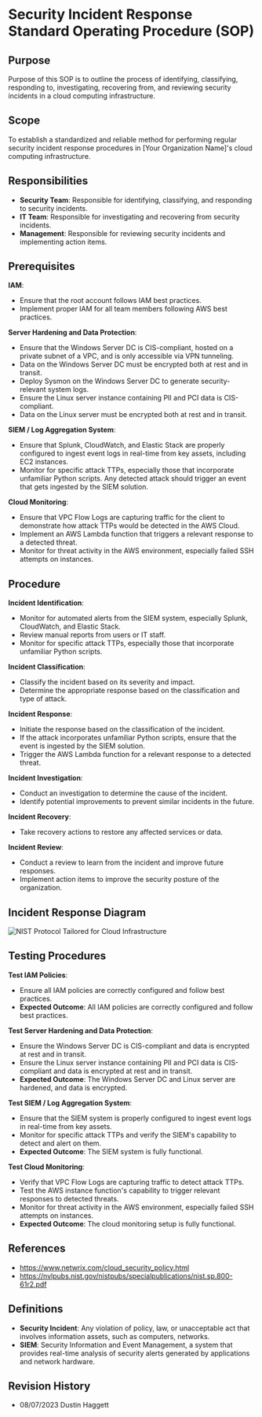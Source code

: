 # Security Incident Response Standard Operating Procedure (SOP)

## Purpose

Purpose of this SOP is to outline the process of identifying, classifying, responding to, investigating, recovering from, and reviewing security incidents in a cloud computing infrastructure.

## Scope

To establish a standardized and reliable method for performing regular security incident response procedures in [Your Organization Name]'s cloud computing infrastructure.

## Responsibilities

* **Security Team**: Responsible for identifying, classifying, and responding to security incidents.
* **IT Team**: Responsible for investigating and recovering from security incidents.
* **Management**: Responsible for reviewing security incidents and implementing action items.

## Prerequisites

**IAM**:
  * Ensure that the root account follows IAM best practices.
  * Implement proper IAM for all team members following AWS best practices.

**Server Hardening and Data Protection**:
  * Ensure that the Windows Server DC is CIS-compliant, hosted on a private subnet of a VPC, and is only accessible via VPN tunneling.
  * Data on the Windows Server DC must be encrypted both at rest and in transit.
  * Deploy Sysmon on the Windows Server DC to generate security-relevant system logs.
  * Ensure the Linux server instance containing PII and PCI data is CIS-compliant.
  * Data on the Linux server must be encrypted both at rest and in transit.

**SIEM / Log Aggregation System**:
  * Ensure that Splunk, CloudWatch, and Elastic Stack are properly configured to ingest event logs in real-time from key assets, including EC2 instances.
  * Monitor for specific attack TTPs, especially those that incorporate unfamiliar Python scripts. Any detected attack should trigger an event that gets ingested by the SIEM solution.

**Cloud Monitoring**:
  * Ensure that VPC Flow Logs are capturing traffic for the client to demonstrate how attack TTPs would be detected in the AWS Cloud.
  * Implement an AWS Lambda function that triggers a relevant response to a detected threat.
  * Monitor for threat activity in the AWS environment, especially failed SSH attempts on instances.

## Procedure

**Incident Identification**:
   * Monitor for automated alerts from the SIEM system, especially Splunk, CloudWatch, and Elastic Stack.
   * Review manual reports from users or IT staff.
   * Monitor for specific attack TTPs, especially those that incorporate unfamiliar Python scripts.

**Incident Classification**:
   * Classify the incident based on its severity and impact.
   * Determine the appropriate response based on the classification and type of attack.

**Incident Response**:
   * Initiate the response based on the classification of the incident.
   * If the attack incorporates unfamiliar Python scripts, ensure that the event is ingested by the SIEM solution.
   * Trigger the AWS Lambda function for a relevant response to a detected threat.

**Incident Investigation**:
   * Conduct an investigation to determine the cause of the incident.
   * Identify potential improvements to prevent similar incidents in the future.

**Incident Recovery**:
   * Take recovery actions to restore any affected services or data.

**Incident Review**:
   * Conduct a review to learn from the incident and improve future responses.
   * Implement action items to improve the security posture of the organization.

## Incident Response Diagram

![NIST Protocol Tailored for Cloud Infrastructure](https://imgr.whimsical.com/thumbnails/HQPQbYJU3u15DDRP8jRahV/JVw34jkvkyV816vfLPXZ77)

## Testing Procedures

**Test IAM Policies**:
   * Ensure all IAM policies are correctly configured and follow best practices.
   * **Expected Outcome**: All IAM policies are correctly configured and follow best practices.

**Test Server Hardening and Data Protection**:
   * Ensure the Windows Server DC is CIS-compliant and data is encrypted at rest and in transit.
   * Ensure the Linux server instance containing PII and PCI data is CIS-compliant and data is encrypted at rest and in transit.
   * **Expected Outcome**: The Windows Server DC and Linux server are hardened, and data is encrypted.

**Test SIEM / Log Aggregation System**:
   * Ensure that the SIEM system is properly configured to ingest event logs in real-time from key assets.
   * Monitor for specific attack TTPs and verify the SIEM's capability to detect and alert on them.
   * **Expected Outcome**: The SIEM system is fully functional.

**Test Cloud Monitoring**:
   * Verify that VPC Flow Logs are capturing traffic to detect attack TTPs.
   * Test the AWS instance function's capability to trigger relevant responses to detected threats.
   * Monitor for threat activity in the AWS environment, especially failed SSH attempts on instances.
   * **Expected Outcome**: The cloud monitoring setup is fully functional.




## References
- https://www.netwrix.com/cloud_security_policy.html
- https://nvlpubs.nist.gov/nistpubs/specialpublications/nist.sp.800-61r2.pdf

## Definitions

- **Security Incident**: Any violation of policy, law, or unacceptable act that involves information assets, such as computers, networks.
- **SIEM**: Security Information and Event Management, a system that provides real-time analysis of security alerts generated by applications and network hardware.

## Revision History

- 08/07/2023 Dustin Haggett

